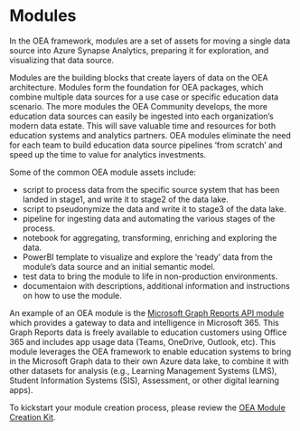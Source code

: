 # Modules
In the OEA framework, modules are a set of assets for moving a single data source into Azure Synapse Analytics, preparing it for exploration, and visualizing that data source. 

Modules are the building blocks that create layers of data on the OEA architecture. Modules form the foundation for OEA packages, which combine multiple data sources for a use case or specific education data scenario. The more modules the OEA Community develops, the more education data sources can easily be ingested into each organization’s modern data estate. This will save valuable time and resources for both education systems and analytics partners. OEA modules eliminate the need for each team to build education data source pipelines ‘from scratch’ and speed up the time to value for analytics investments.

Some of the common OEA module assets include:
- script to process data from the specific source system that has been landed in stage1, and write it to stage2 of the data lake.
- script to pseudonymize the data and write it to stage3 of the data lake.
- pipeline for ingesting data and automating the various stages of the process.
- notebook for aggregating, transforming, enriching and exploring the data.
- PowerBI template to visualize and explore the ‘ready’ data from the module’s data source and an initial semantic model.
- test data to bring the module to life in non-production environments.
- documentaion with descriptions, additional information and instructions on how to use the module.

An example of an OEA module is the [Microsoft Graph Reports API module](https://github.com/microsoft/OpenEduAnalytics/tree/main/modules/module_catalog/Microsoft_Graph) which provides a gateway to data and intelligence in Microsoft 365. This Graph Reports data is freely available to education customers using Office 365 and includes app usage data (Teams, OneDrive, Outlook, etc). This module leverages the OEA framework to enable education systems to bring in the Microsoft Graph data to their own Azure data lake, to combine it with other datasets for analysis (e.g., Learning Management Systems (LMS), Student Information Systems (SIS), Assessment, or other digital learning apps).

To kickstart your module creation process, please review the [OEA Module Creation Kit](https://github.com/microsoft/OpenEduAnalytics/tree/main/modules/module_creation_kit).

